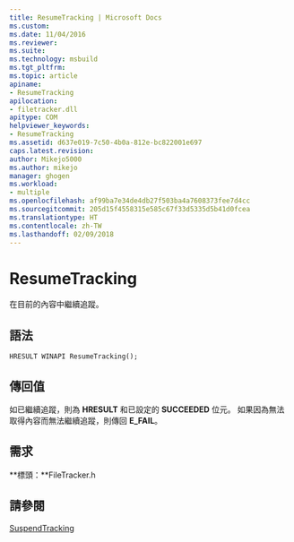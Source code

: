 ```yaml
---
title: ResumeTracking | Microsoft Docs
ms.custom: 
ms.date: 11/04/2016
ms.reviewer: 
ms.suite: 
ms.technology: msbuild
ms.tgt_pltfrm: 
ms.topic: article
apiname:
- ResumeTracking
apilocation:
- filetracker.dll
apitype: COM
helpviewer_keywords:
- ResumeTracking
ms.assetid: d637e019-7c50-4b0a-812e-bc822001e697
caps.latest.revision: 
author: Mikejo5000
ms.author: mikejo
manager: ghogen
ms.workload:
- multiple
ms.openlocfilehash: af99ba7e34de4db27f503ba4a7608373fee7d4cc
ms.sourcegitcommit: 205d15f4558315e585c67f33d5335d5b41d0fcea
ms.translationtype: HT
ms.contentlocale: zh-TW
ms.lasthandoff: 02/09/2018
---
```

# <a name="resumetracking"></a>ResumeTracking
在目前的內容中繼續追蹤。  
  
## <a name="syntax"></a>語法  
  
```  
HRESULT WINAPI ResumeTracking();  
```  
  
## <a name="return-value"></a>傳回值  
 如已繼續追蹤，則為 **HRESULT** 和已設定的 **SUCCEEDED** 位元。 如果因為無法取得內容而無法繼續追蹤，則傳回 **E_FAIL**。  
  
## <a name="requirements"></a>需求  
 **標頭：**FileTracker.h  
  
## <a name="see-also"></a>請參閱  
 [SuspendTracking](../msbuild/suspendtracking.md)